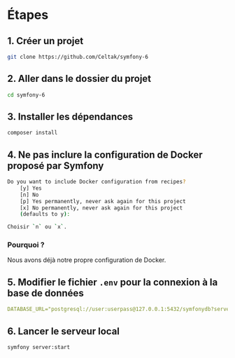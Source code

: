 # Étapes

## 1. Créer un projet

```bash
git clone https://github.com/Celtak/symfony-6
```

## 2. Aller dans le dossier du projet

```bash
cd symfony-6
```

## 3. Installer les dépendances

```bash
composer install
```

## 4. Ne pas inclure la configuration de Docker proposé par Symfony

```bash
Do you want to include Docker configuration from recipes?
    [y] Yes
    [n] No
    [p] Yes permanently, never ask again for this project
    [x] No permanently, never ask again for this project
    (defaults to y):
```

```bash
Choisir `n` ou `x`.
```

### Pourquoi ?

Nous avons déjà notre propre configuration de Docker.

## 5. Modifier le fichier `.env` pour la connexion à la base de données

```yml
DATABASE_URL="postgresql://user:userpass@127.0.0.1:5432/symfonydb?serverVersion=15&charset=utf8"
```

## 6. Lancer le serveur local

```bash
symfony server:start
```
